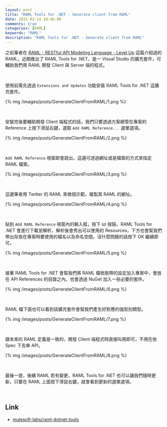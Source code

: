 ```yaml
---
layout: post
title: "RAML Tools for .NET - Generate client from RAML"
date: 2015-03-14 10:46:00
comments: true
categories: [RAML]
keywords: "RAML"
description: "RAML Tools for .NET - Generate client from RAML"
---
```


之前筆者在 [RAML - RESTful API Modeling Language - Level Up](http://larrynung.github.io/2013/11/28/raml-restful-api-modeling-language/) 這篇介紹過的 RAML，近期推出了 RAML Tools for .NET，是一 Visual Studio 的擴充套件，可輔助我們用 RAML 開發 Client 與 Server 端的程式。  

<!-- More -->

<br/>


使用前需先透過 `Extensions and Updates` 功能安裝 RAML Tools for .NET 這擴充套件。  

{% img /images/posts/GenerateClientFromRAML/1.png %}

<br/>


安裝完後要輔助開發 Client 端程式的話，我們只要透過方案總管在專案的 Reference 上按下滑鼠右鍵，選取 `Add RAML Reference...` 選單選項。  

{% img /images/posts/GenerateClientFromRAML/2.png %}

<br/>


`Add RAML Reference` 視窗即會跳出，這邊可透過網址或是檔案的方式來指定 RAML 檔案。  

{% img /images/posts/GenerateClientFromRAML/3.png %}

<br/>


這邊筆者用 Twitter 的 RAML 來做個示範，複製其 RAML 的網址。  

{% img /images/posts/GenerateClientFromRAML/4.png %}

<br/>


貼到 `Add RAML Reference` 視窗內的輸入框，按下 `GO` 按鈕，RAML Tools for .NET 會進行下載並解析，解析後會秀出可以使用的 Resources，下方也會幫我們帶出存放在專案時要使用的檔名以及命名空間。沒什麼問題的話按下 OK 繼續即可。    

{% img /images/posts/GenerateClientFromRAML/5.png %}

<br/>


接著 RAML Tools for .NET 會幫我們將 RAML 檔依剛帶的設定加入專案中，會放在 API References 的目錄之內，也會透過 NuGet 加入一些必要的套件。  

{% img /images/posts/GenerateClientFromRAML/6.png %}

<br/>


RAML 檔下面也可以看到該擴充套件會幫我們產生好對應的強型別類型。  

{% img /images/posts/GenerateClientFromRAML/7.png %}

<br/>


跟本來的 RAML 定義是一致的，開發 Client 端程式時直接叫用即可，不用在依 Spec 下去串 API。  

{% img /images/posts/GenerateClientFromRAML/8.png %}

<br/>


最後一提，後續 RAML 若有變更，RAML Tools for .NET 也可以讓我們隨時更新，只要在 RAML 上面按下滑鼠右鍵，就會看到更新的選單選項。  

<br/>


Link
----
* [mulesoft-labs/raml-dotnet-tools](https://github.com/mulesoft-labs/raml-dotnet-tools)
